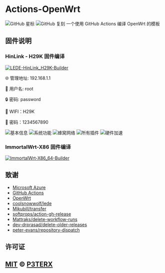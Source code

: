 # Actions-OpenWrt
[](https://github.com/P3TERX/Actions-OpenWrt/blob/master/LICENSE)
![GitHub 星标](https://img.shields.io/github/stars/P3TERX/Actions-OpenWrt.svg?style=flat-square&label=星标&logo=github)
![GitHub 复刻](https://img.shields.io/github/forks/P3TERX/Actions-OpenWrt.svg?style=flat-square&label=复刻&logo=github)
一个使用 GitHub Actions 编译 OpenWrt 的模板

## 固件说明

### HinLink - H29K 固件编译

[![LEDE-HinLink_H29K-Builder](https://github.com/aaaol/OpenWrt/actions/workflows/LEDE-HinLink_H29K-Builder.yml/badge.svg)](https://github.com/aaaol/OpenWrt/actions/workflows/LEDE-HinLink_H29K-Builder.yml)

🌐 管理地址: 192.168.1.1

👤 用户名: root

🔒 密码: password

📒 WIFI：H29K

📒 密码：1234567890

![基本信息](https://github.com/user-attachments/assets/3a154eb4-5f06-443a-b839-4edfeaa91eb9)
![系统功能](https://github.com/user-attachments/assets/8c842cdb-8212-42c8-913a-cafb8977565a)
![蜂窝网络](https://github.com/user-attachments/assets/86f20e91-0b94-488a-8351-7918d909faa8)
![所有插件](https://github.com/user-attachments/assets/a1a0a160-cb33-4550-846c-56c678ffd5ab)
![硬件加速](https://github.com/user-attachments/assets/5be3fbed-0fe2-4239-a0f0-10069e5d27fb)

### ImmortalWrt-X86 固件编译

[![ImmortalWrt-X86_64-Builder](https://github.com/aaaol/OpenWrt/actions/workflows/ImmortalWrt-X86_64-Builder.yml/badge.svg)](https://github.com/aaaol/OpenWrt/actions/workflows/ImmortalWrt-X86_64-Builder.yml)

## 致谢
- [Microsoft Azure](https://azure.microsoft.com)
- [GitHub Actions](https://github.com/features/actions)
- [OpenWrt](https://github.com/openwrt/openwrt)
- [coolsnowwolf/lede](https://github.com/coolsnowwolf/lede)
- [Mikubill/transfer](https://github.com/Mikubill/transfer)
- [softprops/action-gh-release](https://github.com/softprops/action-gh-release)
- [Mattraks/delete-workflow-runs](https://github.com/Mattraks/delete-workflow-runs)
- [dev-drprasad/delete-older-releases](https://github.com/dev-drprasad/delete-older-releases)
- [peter-evans/repository-dispatch](https://github.com/peter-evans/repository-dispatch)
## 许可证
[MIT](https://github.com/P3TERX/Actions-OpenWrt/blob/main/LICENSE) © [**P3TERX**](https://p3terx.com)
---

